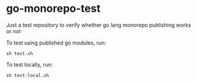 # go-monorepo-test
Just a test repository to verify whether go lang monorepo publishing works or not

To test using published go modules, run:
```
sh test.sh
```

To test locally, run:
```
sh test-local.sh
```
